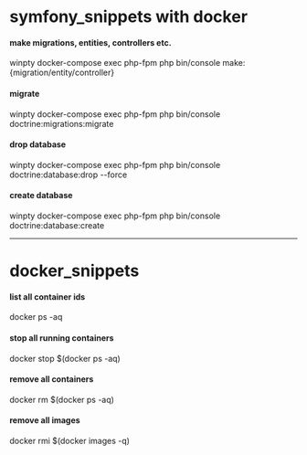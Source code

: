 # symfony_snippets with docker

#### make migrations, entities, controllers etc.

winpty docker-compose exec php-fpm php bin/console make:{migration/entity/controller}

#### migrate

winpty docker-compose exec php-fpm php bin/console doctrine:migrations:migrate

#### drop database

winpty docker-compose exec php-fpm php bin/console doctrine:database:drop --force

#### create database

winpty docker-compose exec php-fpm php bin/console doctrine:database:create



___________________________________________________________________________________________________________________________________


# docker_snippets

#### list all container ids

docker ps -aq

#### stop all running containers

docker stop $(docker ps -aq)

#### remove all containers

docker rm $(docker ps -aq)

#### remove all images

docker rmi $(docker images -q)
